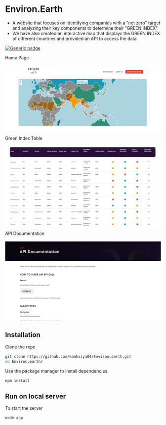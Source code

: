 # Environ.Earth

- A website that focuses on identifying companies with a "net zero" target and analyzing their key components to determine their "GREEN INDEX".
- We have also created an interactive map that displays the GREEN INDEX of different countries and provided an API to access the data.



[![Generic badge](https://img.shields.io/badge/view-demo-blue?style=for-the-badge)](https://environ-earth.onrender.com/) 

Home Page

![alt text](./public/images/home.png)

Green Index Table

![alt text](./public/images/table.png)

API Documentation

![alt text](./public/images/apidoc.png)


## Installation

Clone the repo

```bash
git clone https://github.com/kanhaiya04/Environ.earth.git
cd Environ.earth/
```

Use the package manager to install dependencies.

```bash
npm install
```

## Run on local server

To start the server
```bash
node app
```
